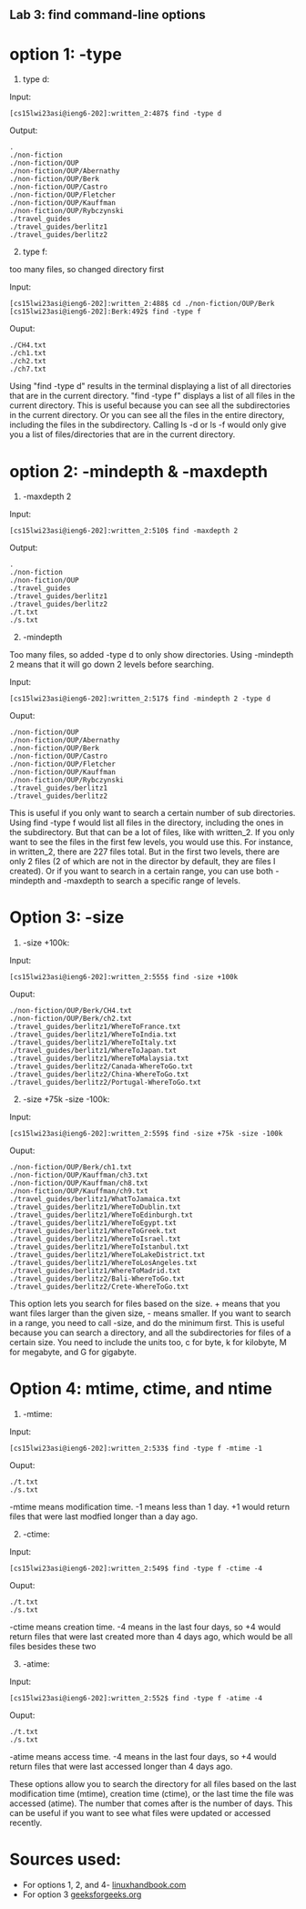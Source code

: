 ## Lab 3: find command-line options

# option 1: -type

1) type d:

Input:
```
[cs15lwi23asi@ieng6-202]:written_2:487$ find -type d
```
Output:
```
.
./non-fiction
./non-fiction/OUP
./non-fiction/OUP/Abernathy
./non-fiction/OUP/Berk
./non-fiction/OUP/Castro
./non-fiction/OUP/Fletcher
./non-fiction/OUP/Kauffman
./non-fiction/OUP/Rybczynski
./travel_guides
./travel_guides/berlitz1
./travel_guides/berlitz2
```

2) type f:

too many files, so changed directory first

Input:
```
[cs15lwi23asi@ieng6-202]:written_2:488$ cd ./non-fiction/OUP/Berk
[cs15lwi23asi@ieng6-202]:Berk:492$ find -type f
```

Ouput:
```
./CH4.txt
./ch1.txt
./ch2.txt
./ch7.txt
```

Using "find -type d" results in the terminal displaying a list of all directories that are in the current directory. 
"find -type f" displays a list of all files in the current directory. This is useful because you can see all the subdirectories in the current directory. 
Or you can see all the files in the entire directory, including the files in the subdirectory. Calling ls -d or ls -f would only give you a list of files/directories
that are in the current directory.

# option 2: -mindepth & -maxdepth

1) -maxdepth 2

Input:
```
[cs15lwi23asi@ieng6-202]:written_2:510$ find -maxdepth 2
```

Output:
```
.
./non-fiction
./non-fiction/OUP
./travel_guides
./travel_guides/berlitz1
./travel_guides/berlitz2
./t.txt
./s.txt
```

2) -mindepth 

Too many files, so added -type d to only show directories. Using -mindepth 2 means that it will go down 2 levels before searching.

Input:
```
[cs15lwi23asi@ieng6-202]:written_2:517$ find -mindepth 2 -type d
```

Ouput:
```
./non-fiction/OUP
./non-fiction/OUP/Abernathy
./non-fiction/OUP/Berk
./non-fiction/OUP/Castro
./non-fiction/OUP/Fletcher
./non-fiction/OUP/Kauffman
./non-fiction/OUP/Rybczynski
./travel_guides/berlitz1
./travel_guides/berlitz2
````

This is useful if you only want to search a certain number of sub directories. Using find -type f would list all files in the directory, including the ones in the
subdirectory. But that can be a lot of files, like with written_2. If you only want to see the files in the first few levels, you would use this. For instance,
in written_2, there are 227 files total. But in the first two levels, there are only 2 files (2 of which are not in the director by default, they are files I created). Or if you want to search in a certain range, you can use both -mindepth and -maxdepth to search a specific range of levels.

# Option 3: -size

1) -size +100k:

Input:
```
[cs15lwi23asi@ieng6-202]:written_2:555$ find -size +100k
```

Ouput:
```
./non-fiction/OUP/Berk/CH4.txt
./non-fiction/OUP/Berk/ch2.txt
./travel_guides/berlitz1/WhereToFrance.txt
./travel_guides/berlitz1/WhereToIndia.txt
./travel_guides/berlitz1/WhereToItaly.txt
./travel_guides/berlitz1/WhereToJapan.txt
./travel_guides/berlitz1/WhereToMalaysia.txt
./travel_guides/berlitz2/Canada-WhereToGo.txt
./travel_guides/berlitz2/China-WhereToGo.txt
./travel_guides/berlitz2/Portugal-WhereToGo.txt
```

2) -size +75k -size -100k:

Input:
```
[cs15lwi23asi@ieng6-202]:written_2:559$ find -size +75k -size -100k
```

Ouput:
```
./non-fiction/OUP/Berk/ch1.txt
./non-fiction/OUP/Kauffman/ch3.txt
./non-fiction/OUP/Kauffman/ch8.txt
./non-fiction/OUP/Kauffman/ch9.txt
./travel_guides/berlitz1/WhatToJamaica.txt
./travel_guides/berlitz1/WhereToDublin.txt
./travel_guides/berlitz1/WhereToEdinburgh.txt
./travel_guides/berlitz1/WhereToEgypt.txt
./travel_guides/berlitz1/WhereToGreek.txt
./travel_guides/berlitz1/WhereToIsrael.txt
./travel_guides/berlitz1/WhereToIstanbul.txt
./travel_guides/berlitz1/WhereToLakeDistrict.txt
./travel_guides/berlitz1/WhereToLosAngeles.txt
./travel_guides/berlitz1/WhereToMadrid.txt
./travel_guides/berlitz2/Bali-WhereToGo.txt
./travel_guides/berlitz2/Crete-WhereToGo.txt
```

This option lets you search for files based on the size. + means that you want files larger than the given size, - means smaller. 
If you want to search in a range, you need to call -size, and do the minimum first. This is useful because you can search a directory, 
and all the subdirectories for files of a certain size. You need to include the units too, c for byte, k for kilobyte, M for megabyte, and G for gigabyte.

# Option 4: mtime, ctime, and ntime

1) -mtime:

Input:
```
[cs15lwi23asi@ieng6-202]:written_2:533$ find -type f -mtime -1   
```

Ouput:
```
./t.txt
./s.txt
```

-mtime means modification time. -1 means less than 1 day. +1 would return files that were last modfied longer than a day ago.

2) -ctime:

Input:
```
[cs15lwi23asi@ieng6-202]:written_2:549$ find -type f -ctime -4 
```

Ouput:
```
./t.txt
./s.txt
```

-ctime means creation time. -4 means in the last four days, so +4 would return files that were last created more than 4 days ago, which would be all files besides these two

3) -atime:

Input:
```
[cs15lwi23asi@ieng6-202]:written_2:552$ find -type f -atime -4
```

Ouput:
```
./t.txt
./s.txt
```

-atime means access time. -4 means in the last four days, so +4 would return files that were last accessed longer than 4 days ago.

These options allow you to search the directory for all files based on the last modification time (mtime), creation time (ctime), or the last time the 
file was accessed (atime). The number that comes after is the number of days. This can be useful if you want to see what files were updated or accessed recently.

# Sources used: 
* For options 1, 2, and 4- [linuxhandbook.com](https://linuxhandbook.com/find-command-examples/)
* For option 3 [geeksforgeeks.org](https://www.geeksforgeeks.org/mindepth-maxdepth-linux-find-command-limiting-search-specific-directory/)
